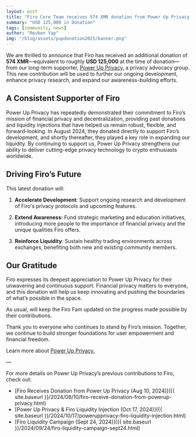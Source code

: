 ```yaml
---
layout: post
title: "Firo Core Team receives 574 XMR donation from Power Up Privacy "
summary: "USD 125,000 in Donation"
tags: [community, news]
author: "Reuben Yap"
img: "/blog/assets/pupdonation2025/banner.png"
---
```

We are thrilled to announce that Firo has received an additional donation of **574 XMR**—equivalent to roughly **USD 125,000** at the time of donation—from our long-term supporter, [Power Up Privacy,](https://powerupprivacy.com/) a privacy advocacy group. This new contribution will be used to further our ongoing development, enhance privacy research, and expand our awareness-building efforts.

## A Consistent Supporter of Firo

Power Up Privacy has repeatedly demonstrated their commitment to Firo’s mission of financial privacy and decentralization, providing past donations and liquidity injections that have helped us remain robust, flexible, and forward-looking. In August 2024, they donated directly to support Firo’s development, and shortly thereafter, they played a key role in expanding our liquidity. By continuing to support us, Power Up Privacy strengthens our ability to deliver cutting-edge privacy technology to crypto enthusiasts worldwide.

## Driving Firo’s Future

This latest donation will:

1) **Accelerate Development**: Support ongoing research and development of Firo's privacy protocols and upcoming features.

2) **Extend Awareness**: Fund strategic marketing and education initiatives, introducing more people to the importance of financial privacy and the unique qualities Firo offers.

3) **Reinforce Liquidity**: Sustain healthy trading environments across exchanges, benefiting both new and existing community members.

## Our Gratitude

Firo expresses its deepest appreciation to Power Up Privacy for their unwavering and continuous support. Financial privacy matters to everyone, and this donation will help us keep innovating and pushing the boundaries of what’s possible in the space.

As usual, will keep the Firo Fam updated on the progress made possible by their contributions.

Thank you to everyone who continues to stand by Firo’s mission. Together, we continue to build stronger foundations for user empowerment and financial freedom.

Learn more about [Power Up Privacy.](https://powerupprivacy.com/)

—

For more details on Power Up Privacy’s previous contributions to Firo, check out:

* [Firo Receives Donation from Power Up Privacy (Aug 10, 2024)]({{ site.baseurl }}/2024/08/10/firo-receive-donation-from-powerup-privacy.html)
* [Power Up Privacy & Firo Liquidity Injection (Oct 17, 2024)]({{ site.baseurl }}/2024/10/17/powerupprivacy-firo-liquidity-injection.html)
* [Firo Liquidity Campaign (Sept 24, 2024)]({{ site.baseurl }}/2024/09/24/firo-liquidity-campaign-sept24.html)
